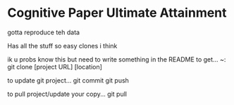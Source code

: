 # Cognitive Paper Ultimate Attainment
gotta reproduce teh data

Has all the stuff so easy clones i think

ik u probs know this but need to write something in the README
to get...
~: git clone [project URL] [location] 

to update git project...
git commit
git push

to pull project/update your copy...
git pull
